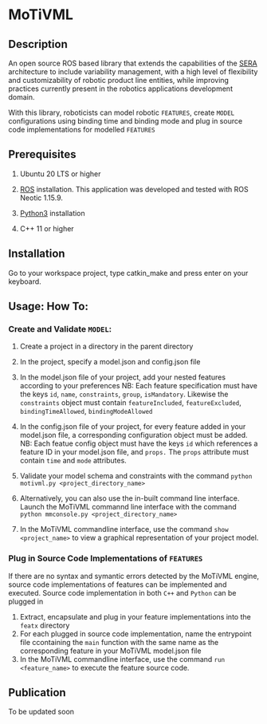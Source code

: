 # MoTiVML

## Description

An open source ROS based library that extends the capabilities of the [SERA](https://www.cse.chalmers.se/~bergert/paper/2018-icsa-sera.pdf) architecture to include variability management, with a high level of flexibility and customizability of robotic product line entities, while improving practices currently present in the robotics applications development domain.

With this library, roboticists can model robotic `FEATURES`, create `MODEL` configurations using binding time and binding mode and plug in source code implementations for modelled `FEATURES`

## Prerequisites

1. Ubuntu 20 LTS or higher

2. [ROS](http://wiki.ros.org/ROS/Installation) installation. This application was developed and tested with ROS Neotic 1.15.9.

3. [Python3](https://www.python.org/) installation

4. C++ 11 or higher

## Installation

Go to your workspace project, type catkin_make and press enter on your keyboard.

## Usage: How To:

### Create and Validate `MODEL`:

1. Create a project in a directory in the parent directory
2. In the project, specify a model.json and config.json file
3. In the model.json file of your project, add your nested features according to your preferences
NB: Each feature specification must have the keys `id`, `name`, `constraints`, `group`, `isMandatory`. Likewise the `constraints`
object must contain `featureIncluded`, `featureExcluded`, `bindingTimeAllowed`, `bindingModeAllowed`
4. In the config.json file of your project, for every feature added in your model.json file, a corresponding configuration object must be added.
NB: Each featue config object must have the keys `id` which references a feature ID in your model.json file, and `props.` The `props` attribute must contain `time` and `mode` attributes.

5. Validate your model schema and constraints with the command `python motivml.py <project_directory_name>`
6. Alternatively, you can also use the in-built command line interface. Launch the MoTiVML commannd line interface with the command `python mmconsole.py <project_directory_name>`
7. In the MoTiVML commandline interface,  use the command `show <project_name>` to view a graphical representation of your project model.
 

### Plug in Source Code Implementations of `FEATURES`

If there are no syntax and symantic errors detected by the MoTiVML engine, source code implementations of features can be implemented and executed. Source code implementation in both `C++` and `Python` can be plugged in

1. Extract, encapsulate and plug in your feature implementations into the `featx` directory
2. For each plugged in source code implementation, name the entrypoint file ccontaining the `main` function with the same name as the corresponding feature in your MoTiVML model.json file
3. In the MoTiVML commandline interface,  use the command `run <feature_name>` to execute the feature source code.

## Publication
To be updated soon
